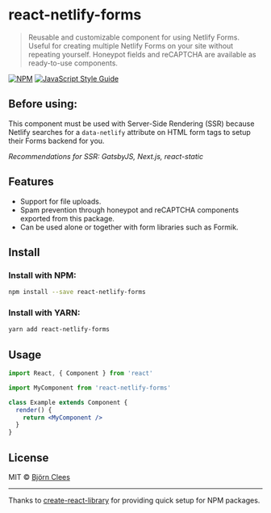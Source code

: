 # react-netlify-forms

> Reusable and customizable component for using Netlify Forms. Useful for creating multiple Netlify Forms on your site without repeating yourself. Honeypot fields and reCAPTCHA are available as ready-to-use components.

[![NPM](https://img.shields.io/npm/v/react-netlify-forms.svg)](https://www.npmjs.com/package/react-netlify-forms) [![JavaScript Style Guide](https://img.shields.io/badge/code_style-standard-brightgreen.svg)](https://standardjs.com)

## Before using:

This component must be used with Server-Side Rendering (SSR) because Netlify
searches for a `data-netlify` attribute on HTML form tags to setup their
Forms backend for you.

_Recommendations for SSR: GatsbyJS, Next.js, react-static_

## Features

- Support for file uploads.
- Spam prevention through honeypot and reCAPTCHA components exported from this package.
- Can be used alone or together with form libraries such as Formik.

## Install

### Install with NPM:

```bash
npm install --save react-netlify-forms
```

### Install with YARN:

```bash
yarn add react-netlify-forms
```

## Usage

```jsx
import React, { Component } from 'react'

import MyComponent from 'react-netlify-forms'

class Example extends Component {
  render() {
    return <MyComponent />
  }
}
```

## License

MIT © [Björn Clees](https://github.com/Pyrax)

---

Thanks to [create-react-library](https://www.npmjs.com/package/create-react-library) for providing quick setup for NPM packages.
